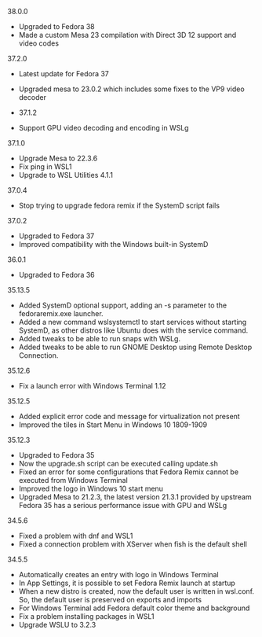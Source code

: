 
38.0.0
* Upgraded to Fedora 38
* Made a custom Mesa 23 compilation with Direct 3D 12 support and video codes

37.2.0
* Latest update for Fedora 37
* Upgraded mesa to 23.0.2 which includes some fixes to the VP9 video decoder

* 37.1.2
* Support GPU video decoding and encoding in WSLg

37.1.0
* Upgrade Mesa to 22.3.6
* Fix ping in WSL1
* Upgrade to WSL Utilities 4.1.1

37.0.4
* Stop trying to upgrade fedora remix if the SystemD script fails

37.0.2
* Upgraded to Fedora 37
* Improved compatibility with the Windows built-in SystemD

36.0.1
* Upgraded to Fedora 36

35.13.5
* Added SystemD optional support, adding an -s parameter to the fedoraremix.exe launcher.
* Added a new command wslsystemctl to start services without starting SystemD, as other distros like Ubuntu does with the service command.
* Added tweaks to be able to run snaps with WSLg.
* Added tweaks to be able to run GNOME Desktop using Remote Desktop Connection.

35.12.6
* Fix a launch error with Windows Terminal 1.12

35.12.5
* Added explicit error code and message for virtualization not present
* Improved the tiles in Start Menu in Windows 10 1809-1909

35.12.3
* Upgraded to Fedora 35
* Now the upgrade.sh script can be executed calling update.sh
* Fixed an error for some configurations that Fedora Remix cannot be executed from Windows Terminal
* Improved the logo in Windows 10 start menu
* Upgraded Mesa to 21.2.3, the latest version 21.3.1 provided by upstream Fedora 35 has a serious performance issue with GPU and WSLg

34.5.6
* Fixed a problem with dnf and WSL1
* Fixed a connection problem with XServer when fish is the default shell

34.5.5
* Automatically creates an entry with logo in Windows Terminal
* In App Settings, it is possible to set Fedora Remix launch at startup
* When a new distro is created, now the default user is written in wsl.conf. So, the default user is preserved on exports and imports
* For Windows Terminal add Fedora default color theme and background
* Fix a problem installing packages in WSL1
* Upgrade WSLU to 3.2.3
